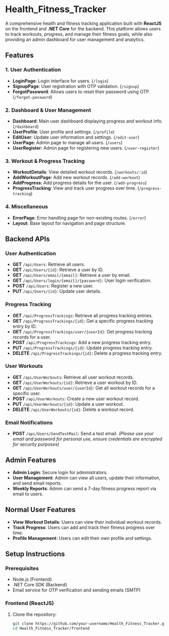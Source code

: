# Health_Fitness_Tracker

A comprehensive health and fitness tracking application built with **ReactJS** on the frontend and **.NET Core** for the backend. This platform allows users to track workouts, progress, and manage their fitness goals, while also providing an admin dashboard for user management and analytics.

## Features

### 1. **User Authentication**
- **LoginPage**: Login interface for users. (`/login`)
- **SignupPage**: User registration with OTP validation. (`/signup`)
- **ForgotPassword**: Allows users to reset their password using OTP. (`/forgot-password`)

### 2. **Dashboard & User Management**
- **Dashboard**: Main user dashboard displaying progress and workout info. (`/dashboard`)
- **UserProfile**: User profile and settings. (`/profile`)
- **EditUser**: Update user information and settings. (`/edit-user`)
- **UserPage**: Admin page to manage all users. (`/users`)
- **UserRegister**: Admin page for registering new users. (`/user-register`)

### 3. **Workout & Progress Tracking**
- **WorkoutDetails**: View detailed workout records. (`/workouts/:id`)
- **AddWorkoutPage**: Add new workout records. (`/add-workout`)
- **AddProgress**: Add progress details for the user. (`/add-progress`)
- **ProgressTracking**: View and track user progress over time. (`/progress-tracking`)

### 4. **Miscellaneous**
- **ErrorPage**: Error handling page for non-existing routes. (`/error`)
- **Layout**: Base layout for navigation and page structure.

## Backend APIs

### User Authentication
- **GET** `/api/Users`: Retrieve all users.
- **GET** `/api/Users/{id}`: Retrieve a user by ID.
- **GET** `/api/Users/email/{email}`: Retrieve a user by email.
- **GET** `/api/Users/login/{email}/{password}`: User login verification.
- **POST** `/api/Users`: Register a new user.
- **PUT** `/api/Users/{id}`: Update user details.

### Progress Tracking
- **GET** `/api/ProgressTrackings`: Retrieve all progress tracking entries.
- **GET** `/api/ProgressTrackings/{id}`: Get a specific progress tracking entry by ID.
- **GET** `/api/ProgressTrackings/user/{userId}`: Get progress tracking records for a user.
- **POST** `/api/ProgressTrackings`: Add a new progress tracking entry.
- **PUT** `/api/ProgressTrackings/{id}`: Update progress tracking entry.
- **DELETE** `/api/ProgressTrackings/{id}`: Delete a progress tracking entry.

### User Workouts
- **GET** `/api/UserWorkouts`: Retrieve all user workout records.
- **GET** `/api/UserWorkouts/{id}`: Retrieve a user workout by ID.
- **GET** `/api/UserWorkouts/user/{userId}`: Get all workout records for a specific user.
- **POST** `/api/UserWorkouts`: Create a new user workout record.
- **PUT** `/api/UserWorkouts/{id}`: Update a user workout.
- **DELETE** `/api/UserWorkouts/{id}`: Delete a workout record.

### Email Notifications
- **POST** `/api/Users/SendTestMail`: Send a test email. *(Please use your email and password for personal use, ensure credentials are encrypted for security purposes)*

## Admin Features
- **Admin Login**: Secure login for administrators.
- **User Management**: Admin can view all users, update their information, and send email reports.
- **Weekly Reports**: Admin can send a 7-day fitness progress report via email to users.

## Normal User Features
- **View Workout Details**: Users can view their individual workout records.
- **Track Progress**: Users can add and track their fitness progress over time.
- **Profile Management**: Users can edit their own profile and settings.

## Setup Instructions

### Prerequisites
- Node.js (Frontend)
- .NET Core SDK (Backend)
- Email service for OTP verification and sending emails (SMTP)

### Frontend (ReactJS)
1. Clone the repository:
   ```bash
   git clone https://github.com/your-username/Health_Fitness_Tracker.git
   cd Health_Fitness_Tracker/frontend
